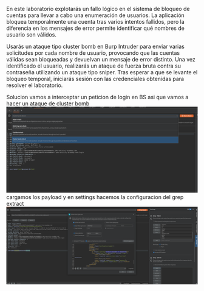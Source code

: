 En este laboratorio explotarás un fallo lógico en el sistema de bloqueo de cuentas para llevar a cabo una enumeración de usuarios. La aplicación bloquea temporalmente una cuenta tras varios intentos fallidos, pero la diferencia en los mensajes de error permite identificar qué nombres de usuario son válidos.

Usarás un ataque tipo cluster bomb en Burp Intruder para enviar varias solicitudes por cada nombre de usuario, provocando que las cuentas válidas sean bloqueadas y devuelvan un mensaje de error distinto. Una vez identificado el usuario, realizarás un ataque de fuerza bruta contra su contraseña utilizando un ataque tipo sniper. Tras esperar a que se levante el bloqueo temporal, iniciarás sesión con las credenciales obtenidas para resolver el laboratorio.

Solucion
vamos a interceptar un peticion de login en BS
asi que vamos a hacer un ataque de cluster bomb
![Pasted_image_20250819222006.png](Imagenes/Pasted_image_20250819222006.png)
cargamos los payload y en settings hacemos la configuracion del grep extract
![Pasted_image_20250819222157.png](Imagenes/Pasted_image_20250819222157.png)
